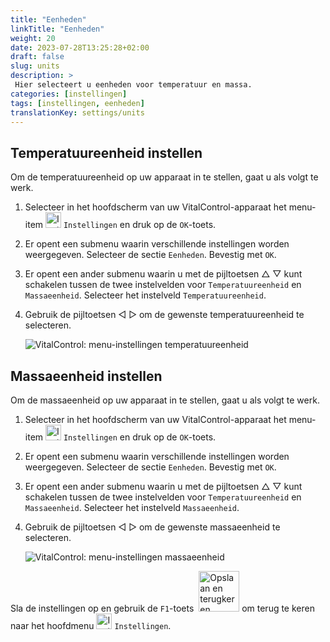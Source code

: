 ```yaml
---
title: "Eenheden"
linkTitle: "Eenheden"
weight: 20
date: 2023-07-28T13:25:28+02:00
draft: false
slug: units
description: >
 Hier selecteert u eenheden voor temperatuur en massa.
categories: [instellingen]
tags: [instellingen, eenheden]
translationKey: settings/units
---
```

## Temperatuureenheid instellen

Om de temperatuureenheid op uw apparaat in te stellen, gaat u als volgt te werk.

1. Selecteer in het hoofdscherm van uw VitalControl-apparaat het menu-item <img src="/icons/gear.svg" width="25" align="bottom" alt="Instellingen" /> `Instellingen` en druk op de `OK`-toets.

2. Er opent een submenu waarin verschillende instellingen worden weergegeven. Selecteer de sectie `Eenheden`. Bevestig met `OK`.

3. Er opent een ander submenu waarin u met de pijltoetsen △ ▽ kunt schakelen tussen de twee instelvelden voor `Temperatuureenheid` en `Massaeenheid`. Selecteer het instelveld `Temperatuureenheid`.

4. Gebruik de pijltoetsen ◁ ▷ om de gewenste temperatuureenheid te selecteren.

    ![VitalControl: menu-instellingen temperatuureenheid](../images/temperature.png "Temperatuureenheid")

## Massaeenheid instellen

Om de massaeenheid op uw apparaat in te stellen, gaat u als volgt te werk.

1. Selecteer in het hoofdscherm van uw VitalControl-apparaat het menu-item <img src="/icons/gear.svg" width="25" align="bottom" alt="Instellingen" /> `Instellingen` en druk op de `OK`-toets.

2. Er opent een submenu waarin verschillende instellingen worden weergegeven. Selecteer de sectie `Eenheden`. Bevestig met `OK`.

3. Er opent een ander submenu waarin u met de pijltoetsen △ ▽ kunt schakelen tussen de twee instelvelden voor `Temperatuureenheid` en `Massaeenheid`. Selecteer het instelveld `Massaeenheid`.

4. Gebruik de pijltoetsen ◁ ▷ om de gewenste massaeenheid te selecteren.

    ![VitalControl: menu-instellingen massaeenheid](../images/mass.png "Massaeenheid")

Sla de instellingen op en gebruik de `F1`-toets &nbsp;<img src="/icons/footer/save_exit.svg" width="65" align="bottom" alt="Opslaan en terugkeren" /> om terug te keren naar het hoofdmenu <img src="/icons/gear.svg" width="25" align="bottom" alt="Instellingen" /> `Instellingen`.
